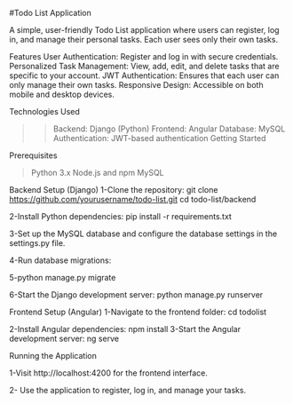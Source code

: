 #Todo List Application

A simple, user-friendly Todo List application where users can register, log in, and manage their personal tasks. Each user sees only their own tasks.

Features
User Authentication: Register and log in with secure credentials.
Personalized Task Management: View, add, edit, and delete tasks that are specific to your account.
JWT Authentication: Ensures that each user can only manage their own tasks.
Responsive Design: Accessible on both mobile and desktop devices.

Technologies Used

> > Backend: Django (Python)
> > Frontend: Angular
> > Database: MySQL
> > Authentication: JWT-based authentication
> > Getting Started

Prerequisites

> Python 3.x
> Node.js and npm
> MySQL

Backend Setup (Django)
1-Clone the repository:
git clone https://github.com/yourusername/todo-list.git
cd todo-list/backend

2-Install Python dependencies:
pip install -r requirements.txt

3-Set up the MySQL database and configure the database settings in the settings.py file.

4-Run database migrations:

5-python manage.py migrate

6-Start the Django development server:
python manage.py runserver

Frontend Setup (Angular)
1-Navigate to the frontend folder:
cd todolist

2-Install Angular dependencies:
npm install
3-Start the Angular development server:
ng serve

Running the Application

1-Visit http://localhost:4200 for the frontend interface.

2- Use the application to register, log in, and manage your tasks.

